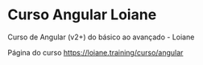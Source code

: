 # Curso Angular Loiane

Curso de Angular (v2+) do básico ao avançado - Loiane

Página do curso https://loiane.training/curso/angular
